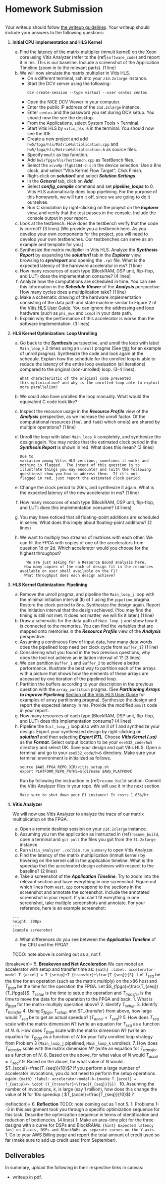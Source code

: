 # Homework Submission
```{include} ../common/aws_caution.md
```
Your writeup should follow [the writeup guidelines](../writeup_guidelines).
Your writeup should include your answers to the following questions:

<style type="text/css">
    ol { list-style-type: decimal; }
    ol ol { list-style-type: lower-alpha; }
    ol ol ol { list-style-type: lower-roman; }
    table { width: 100%; }
    td {height:50px;text-align: center;}
    tr:nth-child(even) {background-color: #f2f2f2;}
</style>

1. **Initial CPU implementation and HLS Kernel**
    1. Find the latency of the matrix multiplier (mmult kernel) on the Xeon core using Vitis Analyzer (refer to the {ref}`software_code`) and report it in ms. This is our baseline. Include a screenshot of the Application Timeline (zoom in to the relevant parts).
        (1 line)
    1. We will now simulate the matrix multiplier in
        Vitis HLS.
        - On a different terminal, ssh into your `z1d.2xlarge` instance.
        - Start the DCV server using the following:
            ```
            dcv create-session --type virtual --user centos centos
            ```
        - Open the NICE DCV Viewer in your computer.
        - Enter the public IP address of the `z1d.2xlarge` instance.
        - Enter `centos` and the password you set during DCV setup. You
            should now the see the desktop.
        - From the Applications, select System Tools > Terminal.
        - Start Vitis HLS by `vitis_hls &` in the terminal. You should now see the IDE.
        - Create a new project and add `hw5/fpga/hls/MatrixMultiplication.cpp` and `hw5/fpga/hls/MatrixMultiplication.h` as source files.
        - Specify `mmult` as top function.
        - Add `hw5/fpga/hls/Testbench.cpp` as TestBench files.
        - Select the `xcvu9p-flgb2104-2-i` in the device
            selection. Use a 8ns
            clock, and select "Vitis Kernel Flow Target".
            Click Finish.
        - Right-click on ***solution1*** and select
            ***Solution Settings***.
        - In the ***General*** tab, click on ***Add***.
        - Select ***config_compile*** command and set
            ***pipeline_loops*** to 0. Vitis HLS automatically does loop pipelining. For the purpose of this homework, we will turn it off,
            since we are going to do it ourselves.
        - Run C simulation by right-clicking on the project on the ***Explorer*** view, and verify that the test
            passes in the console.  Include the console output in your
            report.
    1. Look at the testbench.  How does the testbench
        verify that the code is correct? (3 lines)
        (We provide you a testbench here.  As you develop your own
            components for the project, you will need to develop your own
            testbenches.  Our testbenches can serve as an example and
            template for you.)
    1. Synthesize the matrix multiplier in Vitis HLS. Analyze the ***Synthesis Report*** by expanding the ***solution1*** tab in the ***Explorer*** view, browsing to ***syn/report*** and opening the `.rpt` file.
        What is the expected latency of the hardware accelerator in ms? (1 line)
    1. How many resources of each type (BlockRAM, DSP unit, flip-flop,
            and LUT) does the implementation consume? (4 lines)
    1. Analyze how the computations are scheduled in time.  You can
            see this information in the ***Schedule Viewer*** of the
            ***Analysis*** perspective.  How many cycles does a
            multiplication take? (1 line)
    1. Make a schematic drawing of the hardware implementation
            consisting of the data path and state machine similar to Figure 2
            of the [Vitis HLS User Guide](https://www.xilinx.com/support/documentation/sw_manuals/xilinx2020_1/ug1399-vitis-hls.pdf#page=9).
            You can ignore the addressing and loop hardware (such as
            `phi_mux` and `icmp`) in your data path.
    1. Explain why the performance of this accelerator is
            worse than the software implementation. (3 lines)
2. **HLS Kernel Optimization: Loop Unrolling**
    1. Go back to the ***Synthesis*** perspective, and unroll the
        loop with label `Main_loop_k` 2 times using an `unroll`
        pragma (See [this](https://www.xilinx.com/html_docs/xilinx2020_1/vitis_doc/hlspragmas.html#ariaid-title25) for an example of unroll pragma). Synthesize the code and look again at the schedule. Explain how the schedule for the unrolled loop is able to
        reduce the latency of the entire loop evaluation (all
        iterations) compared to the original (non-unrolled)
        loop.  (3-4 lines).
        ```{hint}
        What characteristic of the original code prevented
        this optimization? and why is the unrolled loop able to exploit
        more parallelism?
        ```
    1. We could also have unrolled the loop manually.
        What would the
            equivalent C code look like?
    1. Inspect the resource usage in the ***Resource Profile***
            view of the ***Analysis*** perspective, as we increase the unroll factor. Of the
            computational resources (`fmul` and `fadd`)
            which one(s) are shared by  multiple operations? (1 line)
    1. Unroll the loop with label `Main_loop_k`
        completely, and
        synthesize the design again.
        You may notice that the estimated clock period in the ***Synthesis Report*** is shown in red. What does this mean? (3 lines)
        ```{note}
        Due to
        variation among Vitis HLS versions, sometimes it works and
        nothing is flagged.  The intent of this question is to
        illustrate things you may encounter and (with the following
        questions) show you how to address them.  If it's not
        flagged in red, just report the estimated clock period.
        ```
        
    1. Change the clock period to 20ns, and
        synthesize it again. What is the expected latency of the new accelerator in ms? (1 line)
    1. How many resources of each type (BlockRAM, DSP unit, flip-flop,
            and LUT) does this implementation consume? (4 lines)
    1. You may have noticed that all floating-point additions are
            scheduled in series.  What does this imply about floating-point
            additions? (2 lines)
    1. We want to multiply two streams of matrices with each other.  We
            can fill the FPGA with copies of one of the accelerators from question
            1d or 2d.  Which
            accelerator would you choose for the highest throughput?

       ```{hint}
          We are just asking for a Resource Bound analysis here.
         How many copies of the each of design fit in the resources  available on user shell available on the F1?
         What throughput does each design achieve?
        ```
			
			
3. **HLS Kernel Optimization: Pipelining**
    1. Remove the unroll pragma, and pipeline the `Main_loop_j`
            loop with the minimal initiation
            interval (II) of 1 using the `pipeline` pragma.  Restore the
            clock period to 8ns.  Synthesize the design again.  Report the
            initiation interval that the design achieved. (You may find the timing is
            still not met. It does not matter, we will fix it later.) (1 line)
    1. Draw a schematic for the data path of `Main_loop_j`
            and show how it is connected to the memories.  You can find the
            variables that are mapped onto memories in the ***Resource Profile*** view of the
            ***Analysis*** perspective.
    1. Assuming a continuous flow of input data, how many data words
            does the pipelined loop need per clock cycle from `Buffer_1`?
            (1 line)
    1. Considering what you found in the two previous questions, why does
            the tool not achieve an initiation interval of 1? (3 lines)
    1. We can partition `Buffer_1` and `Buffer_2` to
            achieve a better performance.  Illustrate the best way to partition
            each of the arrays with a picture that shows how the elements of
            these arrays are accessed by one iteration of the pipelined loop.
    1. Partition the buffers according to your description in the
            previous question with the `array_partition` pragma. (See ***Partitioning Arrays to Improve Pipelining*** [Section of the Vitis HLS User Guide](https://www.xilinx.com/support/documentation/sw_manuals/xilinx2020_1/ug1399-vitis-hls.pdf#page=231) 
            for examples of array partitioning pragma). Synthesize the design and report the expected latency in ms. Provide the modified `mmult` code in your report.
    1. How many resources of each type (BlockRAM, DSP unit, flip-flop,
            and LUT) does this implementation consume? (4 lines)
    1. Pipeline the `Init_loop_j` loop also with an II of
        1 and synthesize your design. Export your synthesized design by right-clicking on ***solution1*** and then selecting ***Export RTL***. Choose ***Vitis Kernel (.xo)*** as the
        ***Format***. Select output location to be your
        `ese532_code/hw5` directory and select OK.
        Save your design and quit Vitis HLS. Open a terminal and go to your `ese532_code/hw5` directory. Make sure your terminal environment
        is initialized as follows.
        ```
        source $AWS_FPGA_REPO_DIR/vitis_setup.sh
        export PLATFORM_REPO_PATHS=$(dirname $AWS_PLATFORM)
        ```
        Run by following the instruction in {ref}`resume_build` section.
        Commit the Vitis Analyzer files in your repo. We will use it in the next section.
        ```{caution}
        Make sure to shut down your F1 instance! It costs 1.65$/hr
        ```

4. **Vitis Analyzer**
    
    We will now use Vitis Analyzer to analyze the trace of our matrix multiplication on the FPGA.
    1. Open a remote desktop session on your `z1d.2xlarge` instance.
    1. Assuming you ran the application as instructed in {ref}`resume_build`, open a terminal and `git pull` the files you got from the `f1.2xlarge` instance. 
    1. Run `vitis_analyzer ./xclbin.run_summary` to open Vitis Analyzer.
    1. Find the latency of the matrix multiplication (mmult kernel) by hovering on the kernel call in the application timeline. What is the speedup that the accelerated design achieves with respect to the baseline?  (2 lines)
    1. Take a screenshot of the ***Application Timeline***. Try to zoom into the relevant section and have everything in one screenshot. Figure out which lines from `Host.cpp` correspond to the sections in the screenshot and annotate the screenshot. Include the annotated screenshot in your report. If you can't fit everything in one screenshot, take multiple screenshots and annotate. For your reference, here is an example screenshot:
    ```{figure} images/vitis_analyzer.png
    ---
    height: 300px
    ---
    Example screenshot
    ```
    1. What differences do you see between the ***Application Timeline*** of the CPU and the FPGA?

    TODO: note above is coming out as a, not f.

(breakeven)=
5. **Breakeven and Net Acceleration**
    We can model an accelerator with setup and transfer time as:
    ```{math}
    :label: accelerator-model
    T_{accel} = T_{setup}+T_{transfer}+\frac{T_{seq}}{S}
    ```
Let $T_{seq}$ be the time for an operation (such as the matrix multiply) on the x86 host
and $T_{fpga}$ be the time for the operation the FPGA.  Let
$S_{fpga}=\frac{T_{seq}}{T_{fpga}}$.  $T_{setup}$ is the time to setup the
    operation and $T_{transfer}$ is the time to move the data for the
    operation to the FPGA and back.
      1. What is $S_{fpga}$ for the matrix-multiply operation above?
      2. Identify $T_{setup}$.
      3. Identify $T_{transfer}$
	  4. Using $S_{fpga}$, $T_{setup}$, and $T_{transfer} from above, how
    large would $T_{seq}$ be to get an actual speedup?
    ($T_{accel}<T_{seq}$)?
	  5. How does $T_{seq}$ scale with the matrix dimension $N$? (write an
    equation for $T_{seq}$ as a function of $N$.
	  6. How does $T_{fpga}$ scale with the matrix dimension $N$? (write an
    equation for $T_{fpga}$ as a function of $N$ for your fully unrolled
    loop strategy from Problem 3 (`Main_loop_j` pipelined, `Main_loop_k` unrolled).
	  7. How does $T_{transfer}$ scale with the matrix dimension $N$? (write an
      equation for $T_{transfer}$ as a function of $N$.
	  8. Based on the above, for what value of $N$ would $T_{accel}=T_{seq}$?
	  9. Based on the above, for what value of $N$ would   $T_{accel}=\frac{T_{seq}}{10}$?
If you perform a large number of accelerator invocations, you do not need
to perform the setup operations again.
    ```{math}
    :label: accelerator-model-k-invoke
    T_{accel} = T_{setup}+k \cdot (T_{transfer}+\frac{T_{seq}}{S})
    ```
    10. Assuming the number of invocations, $k$, is large (say 1 million), how does
       this change the value of N for 10x speedup (
      $T_{accel}=\frac{T_{seq}}{10}$) ?

(reflection)=
6. **Reflection**  TODO: note coming out as 1 not 5.
    1. Problems 1--3 in this assignment took you through
        a specific optimization sequence for this task.
        Describe the optimization sequence in terms
        of identification and reduction of bottlenecks. (4 lines)
    1. Make an area-time plot for the three designs with
        a curve for DSPs and BlockRAMs.
        ```{hint}
        Expected latency (ms) on X-axis, DSPs and BlockRAMs as separate curves on the Y-axis.
        ```
    1. Go to your AWS Billing page and report the total
        amount of credit used so far (make sure to add up credit used from September).

## Deliverables
In summary, upload the following in their respective links in canvas:
  - writeup in pdf.

```{include} ../common/aws_caution.md
```
